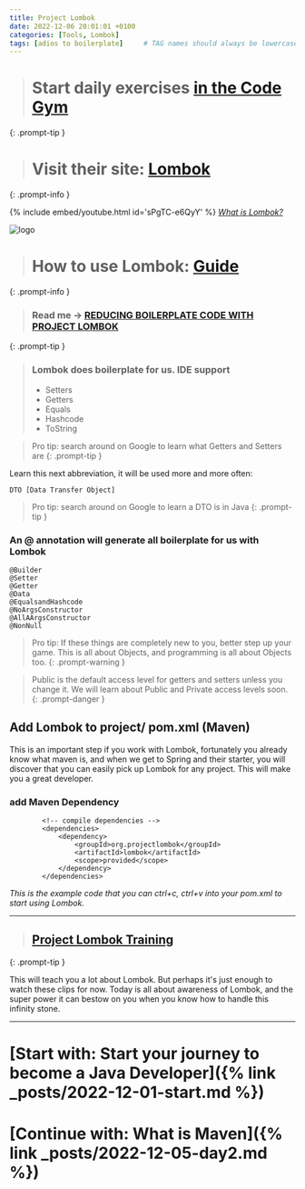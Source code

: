 ```yaml
---
title: Project Lombok
date: 2022-12-06 20:01:01 +0100
categories: [Tools, Lombok]
tags: [adios to boilerplate]     # TAG names should always be lowercase
---
```

> # Start daily exercises [in the Code Gym](https://codegym.cc/)
{: .prompt-tip }

> # Visit their site: [Lombok](https://projectlombok.org/ "project Lombok")
{: .prompt-info }


{% include embed/youtube.html id='sPgTC-e6QyY' %}
_[What is Lombok?](https://www.youtube.com/watch?v=sPgTC-e6QyY  "adios to boilerplate")_

![logo](https://4.bp.blogspot.com/-7efUcTVdTsQ/XDSEvSNx89I/AAAAAAAAP8w/ipszrGWcFIUgUIgAFTitGDaZ5OntkQb5ACPcBGAYYCw/s1600/lombok-project-1-638.jpg)

> # How to use Lombok: [Guide](https://devwithus.com/lombok-constructor-annotations/  "Full guide")
{: .prompt-info }

> ### Read me -> [REDUCING BOILERPLATE CODE WITH PROJECT LOMBOK](https://objectcomputing.com/resources/publications/sett/january-2010-reducing-boilerplate-code-with-project-lombok "REDUCING BOILERPLATE CODE WITH PROJECT LOMBOK")
{: .prompt-tip }

> ### Lombok does boilerplate for us. IDE support
> - Setters
> - Getters
> - Equals
> - Hashcode
> - ToString

> Pro tip: search around on Google to learn what Getters and Setters are
{: .prompt-tip }

Learn this next abbreviation, it will be used more and more often:
~~~
DTO [Data Transfer Object]
~~~

> Pro tip: search around on Google to learn a DTO is in Java
{: .prompt-tip }

### An @ annotation will generate all boilerplate for us with Lombok
~~~
@Builder
@Setter
@Getter
@Data
@EqualsandHashcode
@NoArgsConstructor
@AllAArgsConstructor
@NonNull
~~~

> Pro tip: If these things are completely new to you, better step up your game. This is all about Objects, 
> and programming is all about Objects too.
{: .prompt-warning }

> Public is the default access level for getters and setters unless you change it.
> We will learn about Public and Private access levels soon.
{: .prompt-danger }


## Add Lombok to project/ pom.xml (Maven)
This is an important step if you work with Lombok, fortunately you already know what maven is, and when we get to Spring
and their starter, you will discover that you can easily pick up Lombok for any project. 
This will make you a great developer.



### add Maven Dependency
~~~
        <!-- compile dependencies -->
        <dependencies>
            <dependency>
                <groupId>org.projectlombok</groupId>
                <artifactId>lombok</artifactId>
                <scope>provided</scope>
            </dependency>
        </dependencies>
~~~
_This is the example code that you can ctrl+c, ctrl+v into your pom.xml to start using Lombok._

---
> ## [Project Lombok Training](https://www.youtube.com/playlist?list=PLiwhu8iLxKwLq6ywhKlDjEICChBvH0PfH)
{: .prompt-tip }

This will teach you a lot about Lombok. But perhaps it's just enough to watch these clips for now. Today is all about
awareness of Lombok, and the super power it can bestow on you when you know how to handle this infinity stone.





***
# [Start with: Start your journey to become a Java Developer]({% link _posts/2022-12-01-start.md %})
# [Continue with: What is Maven]({% link _posts/2022-12-05-day2.md %})
